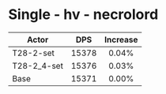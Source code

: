 # Single - hv - necrolord
| Actor | DPS | Increase |
|---|:---:|:---:|
|T28-2-set|15378|0.04%|
|T28-2_4-set|15376|0.03%|
|Base|15371|0.00%|
